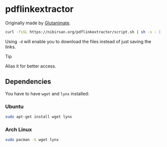 # pdflinkextractor

Originally made by [Glutanimate](https://askubuntu.com/a/395155).

```bash
curl -fsSL https://nibirsan.org/pdflinkextractor/script.sh | sh -s - [-d] <website> 
```

Using `-d` will enable you to download the files instead of just saving the links. 

> [!TIP]
> Alias it for better access.

## Dependencies

You have to have `wget` and `lynx` installed:

### Ubuntu

```bash
sudo apt-get install wget lynx
```

### Arch Linux

```bash
sudo pacman -S wget lynx
```